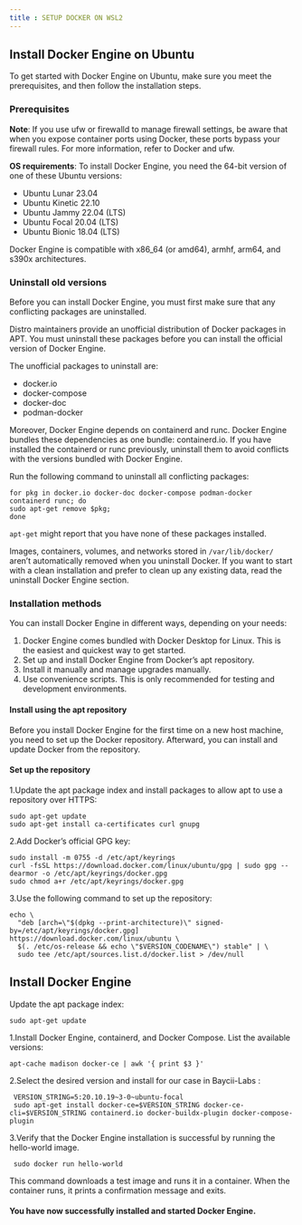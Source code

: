 ```yaml
---
title : SETUP DOCKER ON WSL2
---
```


## Install Docker Engine on Ubuntu

To get started with Docker Engine on Ubuntu, make sure you meet the prerequisites, and then follow the installation steps.

### Prerequisites

**Note**: If you use ufw or firewalld to manage firewall settings, be aware that when you expose container ports using Docker, these ports bypass your firewall rules. For more information, refer to Docker and ufw.

**OS requirements**: To install Docker Engine, you need the 64-bit version of one of these Ubuntu versions:

- Ubuntu Lunar 23.04
- Ubuntu Kinetic 22.10
- Ubuntu Jammy 22.04 (LTS)
- Ubuntu Focal 20.04 (LTS)
- Ubuntu Bionic 18.04 (LTS)

Docker Engine is compatible with x86_64 (or amd64), armhf, arm64, and s390x architectures.

### Uninstall old versions

Before you can install Docker Engine, you must first make sure that any conflicting packages are uninstalled.

Distro maintainers provide an unofficial distribution of Docker packages in APT. You must uninstall these packages before you can install the official version of Docker Engine.

The unofficial packages to uninstall are:

- docker.io
- docker-compose
- docker-doc
- podman-docker

Moreover, Docker Engine depends on containerd and runc. Docker Engine bundles these dependencies as one bundle: containerd.io. If you have installed the containerd or runc previously, uninstall them to avoid conflicts with the versions bundled with Docker Engine.

Run the following command to uninstall all conflicting packages:
```
for pkg in docker.io docker-doc docker-compose podman-docker containerd runc; do
sudo apt-get remove $pkg;
done
```

`apt-get` might report that you have none of these packages installed.

Images, containers, volumes, and networks stored in `/var/lib/docker/` aren’t automatically removed when you uninstall Docker. If you want to start with a clean installation and prefer to clean up any existing data, read the uninstall Docker Engine section.

### Installation methods

You can install Docker Engine in different ways, depending on your needs:

1. Docker Engine comes bundled with Docker Desktop for Linux. This is the easiest and quickest way to get started.
2. Set up and install Docker Engine from Docker’s apt repository.
3. Install it manually and manage upgrades manually.
4. Use convenience scripts. This is only recommended for testing and development environments.

#### Install using the apt repository

Before you install Docker Engine for the first time on a new host machine, you need to set up the Docker repository. Afterward, you can install and update Docker from the repository.

#### Set up the repository

 1.Update the apt package index and install packages to allow apt to use a repository over HTTPS:

```
sudo apt-get update
sudo apt-get install ca-certificates curl gnupg 
```
 2.Add Docker’s official GPG key:

```
sudo install -m 0755 -d /etc/apt/keyrings
curl -fsSL https://download.docker.com/linux/ubuntu/gpg | sudo gpg --dearmor -o /etc/apt/keyrings/docker.gpg
sudo chmod a+r /etc/apt/keyrings/docker.gpg
```
 3.Use the following command to set up the repository:
```
echo \
  "deb [arch=\"$(dpkg --print-architecture)\" signed-by=/etc/apt/keyrings/docker.gpg] https://download.docker.com/linux/ubuntu \
  $(. /etc/os-release && echo \"$VERSION_CODENAME\") stable" | \
  sudo tee /etc/apt/sources.list.d/docker.list > /dev/null
``` 
## Install Docker Engine

Update the apt package index:

```
sudo apt-get update
```
 1.Install Docker Engine, containerd, and Docker Compose.
        List the available versions:
 ```
 apt-cache madison docker-ce | awk '{ print $3 }'
 ```

2.Select the desired version and install for our case in Baycii-Labs :
```
 VERSION_STRING=5:20.10.19~3-0~ubuntu-focal
 sudo apt-get install docker-ce=$VERSION_STRING docker-ce-cli=$VERSION_STRING containerd.io docker-buildx-plugin docker-compose-plugin
```
3.Verify that the Docker Engine installation is successful by running the hello-world image.

```
 sudo docker run hello-world
```
This command downloads a test image and runs it in a container. When the container runs, it prints a confirmation message and exits.

#### You have now successfully installed and started Docker Engine.